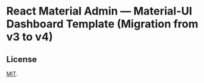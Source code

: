 # React Material Admin — Material-UI Dashboard Template (Migration from v3 to v4)

## License

[MIT](https://github.com/flatlogic/react-material-dashboard/blob/master/LICENSE.txt).
